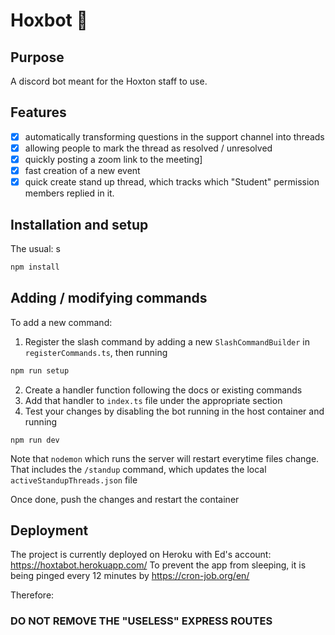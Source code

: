 # Hoxbot 🤖

## Purpose

A discord bot meant for the Hoxton staff to use.

## Features

- [x] automatically transforming questions in the support channel into threads
- [x] allowing people to mark the thread as resolved / unresolved
- [x] quickly posting a zoom link to the meeting]
- [X] fast creation of a new event 
- [X] quick create stand up thread, which tracks which "Student" permission members replied in it.

## Installation and setup

The usual:
s
```js
npm install
```

## Adding / modifying commands

To add a new command:
1. Register the slash command by adding a new `SlashCommandBuilder` in `registerCommands.ts`, then running
```bash
npm run setup
```
2. Create a handler function following the docs or existing commands
3. Add that handler to `index.ts` file under the appropriate section 
4. Test your changes by disabling the bot running in the host container and 
running
 ```
 npm run dev
 ```
Note that `nodemon` which runs the server will restart everytime files change. That includes the `/standup` command, which updates the local `activeStandupThreads.json` file

Once done, push the changes and restart the container

## Deployment

The project is currently deployed on Heroku with Ed's account: https://hoxtabot.herokuapp.com/
To prevent the app from sleeping, it is being pinged every 12 minutes by https://cron-job.org/en/

Therefore:
### DO NOT REMOVE THE "USELESS" EXPRESS ROUTES
